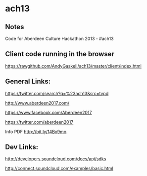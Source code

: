ach13
=====

Notes
-----

Code for Aberdeen Culture Hackathon 2013 - #ach13

Client code running in the browser
----------------------------------

https://rawgithub.com/AndyGaskell/ach13/master/client/index.html



General Links:
--------------

https://twitter.com/search?q=%23ach13&src=typd

http://www.aberdeen2017.com/

https://www.facebook.com/Aberdeen2017

https://twitter.com/aberdeen2017

Info PDF http://bit.ly/14Bx9mo.


Dev Links:
----------

http://developers.soundcloud.com/docs/api/sdks

http://connect.soundcloud.com/examples/basic.html

